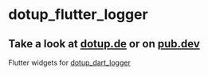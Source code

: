 # dotup_flutter_logger

## Take a look at [dotup.de](https://dotup.de) or on [pub.dev](https://pub.dev/packages?q=dotup)


Flutter widgets for [dotup_dart_logger](https://github.com/dotupNET/dotup_dart_logger)